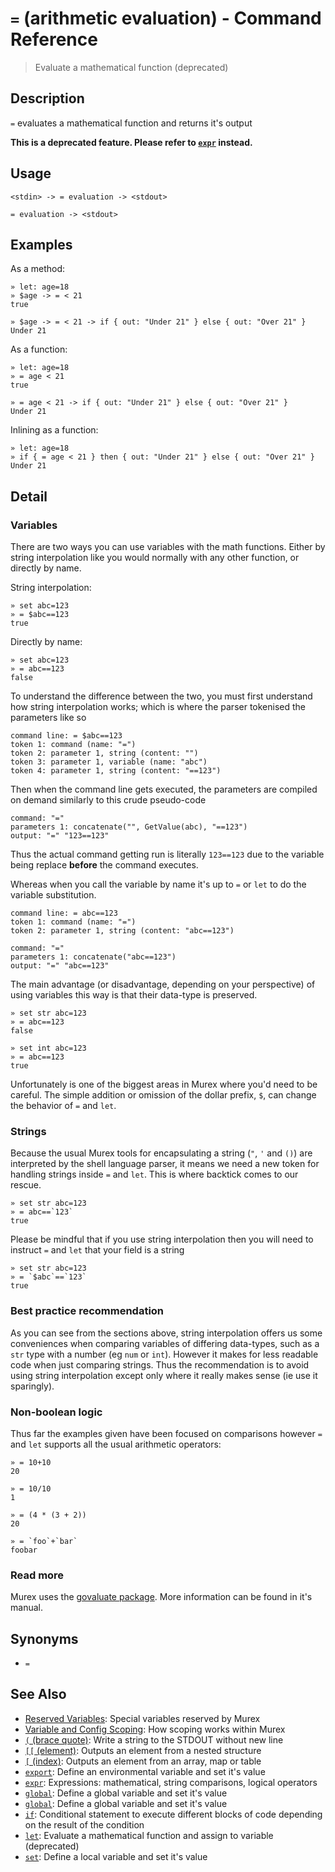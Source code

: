 # `=` (arithmetic evaluation) - Command Reference

> Evaluate a mathematical function (deprecated)

## Description

`=` evaluates a mathematical function and returns it's output

**This is a deprecated feature. Please refer to [`expr`](expr.md) instead.**

## Usage

```
<stdin> -> = evaluation -> <stdout>

= evaluation -> <stdout>
```

## Examples

As a method:

```
» let: age=18
» $age -> = < 21
true

» $age -> = < 21 -> if { out: "Under 21" } else { out: "Over 21" }
Under 21
```

As a function:

```
» let: age=18
» = age < 21
true

» = age < 21 -> if { out: "Under 21" } else { out: "Over 21" }
Under 21
```

Inlining as a function:

```
» let: age=18
» if { = age < 21 } then { out: "Under 21" } else { out: "Over 21" }
Under 21
```

## Detail

### Variables

There are two ways you can use variables with the math functions. Either by
string interpolation like you would normally with any other function, or
directly by name.

String interpolation:

```
» set abc=123
» = $abc==123
true
```

Directly by name:

```
» set abc=123
» = abc==123
false
```

To understand the difference between the two, you must first understand how
string interpolation works; which is where the parser tokenised the parameters
like so

```
command line: = $abc==123
token 1: command (name: "=")
token 2: parameter 1, string (content: "")
token 3: parameter 1, variable (name: "abc")
token 4: parameter 1, string (content: "==123")
```

Then when the command line gets executed, the parameters are compiled on demand
similarly to this crude pseudo-code

```
command: "="
parameters 1: concatenate("", GetValue(abc), "==123")
output: "=" "123==123"
```

Thus the actual command getting run is literally `123==123` due to the variable
being replace **before** the command executes.

Whereas when you call the variable by name it's up to `=` or `let` to do the
variable substitution.

```
command line: = abc==123
token 1: command (name: "=")
token 2: parameter 1, string (content: "abc==123")
```

```
command: "="
parameters 1: concatenate("abc==123")
output: "=" "abc==123"
```

The main advantage (or disadvantage, depending on your perspective) of using
variables this way is that their data-type is preserved.

```
» set str abc=123
» = abc==123
false

» set int abc=123
» = abc==123
true
```

Unfortunately is one of the biggest areas in Murex where you'd need to be
careful. The simple addition or omission of the dollar prefix, `$`, can change
the behavior of `=` and `let`.

### Strings

Because the usual Murex tools for encapsulating a string (`"`, `'` and `()`)
are interpreted by the shell language parser, it means we need a new token for
handling strings inside `=` and `let`. This is where backtick comes to our
rescue.

```
» set str abc=123
» = abc==`123`
true
```

Please be mindful that if you use string interpolation then you will need to
instruct `=` and `let` that your field is a string

```
» set str abc=123
» = `$abc`==`123`
true
```

### Best practice recommendation

As you can see from the sections above, string interpolation offers us some
conveniences when comparing variables of differing data-types, such as a `str`
type with a number (eg `num` or `int`). However it makes for less readable code
when just comparing strings. Thus the recommendation is to avoid using string
interpolation except only where it really makes sense (ie use it sparingly).

### Non-boolean logic

Thus far the examples given have been focused on comparisons however `=` and
`let` supports all the usual arithmetic operators:

```
» = 10+10
20

» = 10/10
1

» = (4 * (3 + 2))
20

» = `foo`+`bar`
foobar
```

### Read more

Murex uses the [govaluate package](https://github.com/Knetic/govaluate). More information can be found in it's manual.

## Synonyms

* `=`


## See Also

* [Reserved Variables](../user-guide/reserved-vars.md):
  Special variables reserved by Murex
* [Variable and Config Scoping](../user-guide/scoping.md):
  How scoping works within Murex
* [`(` (brace quote)](../commands/brace-quote.md):
  Write a string to the STDOUT without new line
* [`[[` (element)](../commands/element.md):
  Outputs an element from a nested structure
* [`[` (index)](../commands/index.md):
  Outputs an element from an array, map or table
* [`export`](../commands/export.md):
  Define an environmental variable and set it's value
* [`expr`](../commands/expr.md):
  Expressions: mathematical, string comparisons, logical operators
* [`global`](../commands/global.md):
  Define a global variable and set it's value
* [`global`](../commands/global.md):
  Define a global variable and set it's value
* [`if`](../commands/if.md):
  Conditional statement to execute different blocks of code depending on the result of the condition
* [`let`](../commands/let.md):
  Evaluate a mathematical function and assign to variable (deprecated)
* [`set`](../commands/set.md):
  Define a local variable and set it's value